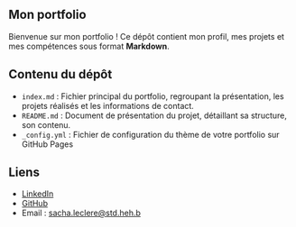 ## Mon portfolio

Bienvenue sur mon portfolio ! Ce dépôt contient mon profil, mes projets et mes compétences sous format **Markdown**.

## Contenu du dépôt
- `index.md` : Fichier principal du portfolio, regroupant la présentation, les projets réalisés et les informations de contact.
- `README.md` : Document de présentation du projet, détaillant sa structure, son contenu.
- `_config.yml` : Fichier de configuration du thème de votre portfolio sur GitHub Pages

## Liens
 
- [LinkedIn](https://www.linkedin.com/in/sacha-leclere-655059310/)
- [GitHub](https://github.com/OnlyErazer)  
- Email : [sacha.leclere@std.heh.b](sacha.leclere@std.heh.b)  